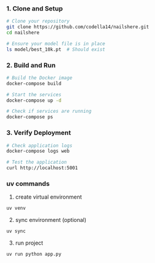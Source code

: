 
### 1. Clone and Setup

```bash
# Clone your repository
git clone https://github.com/codella14/nailshere.git
cd nailshere

# Ensure your model file is in place
ls model/best_10k.pt  # Should exist
```

### 2. Build and Run

```bash
# Build the Docker image
docker-compose build

# Start the services
docker-compose up -d

# Check if services are running
docker-compose ps
```

### 3. Verify Deployment

```bash
# Check application logs
docker-compose logs web

# Test the application
curl http://localhost:5001
```

### uv commands

1. create virtual environment
```bash
uv venv
```

2. sync environment (optional)
```bash
uv sync
```

3. run project
```bash
uv run python app.py
```